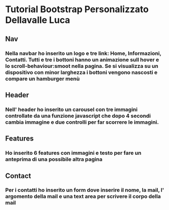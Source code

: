 # Tutorial Bootstrap Personalizzato Dellavalle Luca
## Nav
### Nella navbar ho inserito un logo e tre link: Home, Informazioni, Contatti. Tutti e tre i bottoni hanno un animazione sull hover e lo scroll-behaviour:smoot nella pagina. Se si visualizza su un dispositivo con minor larghezza i bottoni vengono nascosti e compare un hamburger menù
## Header
### Nell' header ho inserito un carousel con tre immagini controllate da una funzione javascript che dopo 4 secondi cambia immagine e due controlli per far scorrere le immagini.
## Features
### Ho inserito 6 features con immagini e testo per fare un anteprima di una possibile altra pagina
## Contact
### Per i contatti ho inserito un form dove inserire il nome, la mail, l' argomento della mail e una text area per scrivere il corpo della mail
